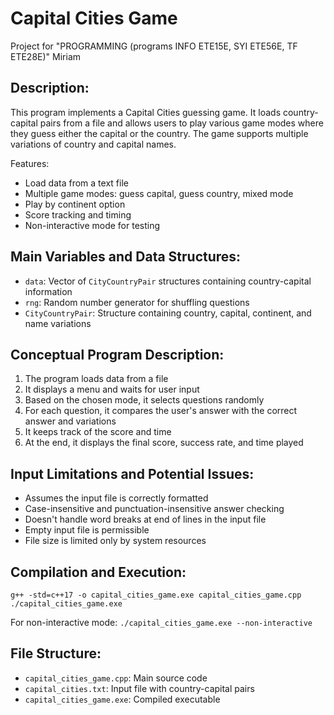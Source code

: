 # Capital Cities Game

Project for "PROGRAMMING (programs INFO ETE15E, SYI ETE56E, TF ETE28E)"
Miriam

## Description:
This program implements a Capital Cities guessing game. It loads country-capital pairs from a file and allows users to play various game modes where they guess either the capital or the country. The game supports multiple variations of country and capital names.

Features:
- Load data from a text file
- Multiple game modes: guess capital, guess country, mixed mode
- Play by continent option
- Score tracking and timing
- Non-interactive mode for testing

## Main Variables and Data Structures:
- `data`: Vector of `CityCountryPair` structures containing country-capital information
- `rng`: Random number generator for shuffling questions
- `CityCountryPair`: Structure containing country, capital, continent, and name variations

## Conceptual Program Description:
1. The program loads data from a file
2. It displays a menu and waits for user input
3. Based on the chosen mode, it selects questions randomly
4. For each question, it compares the user's answer with the correct answer and variations
5. It keeps track of the score and time
6. At the end, it displays the final score, success rate, and time played

## Input Limitations and Potential Issues:
- Assumes the input file is correctly formatted
- Case-insensitive and punctuation-insensitive answer checking
- Doesn't handle word breaks at end of lines in the input file
- Empty input file is permissible
- File size is limited only by system resources

## Compilation and Execution:
```
g++ -std=c++17 -o capital_cities_game.exe capital_cities_game.cpp
./capital_cities_game.exe
```
For non-interactive mode: `./capital_cities_game.exe --non-interactive`

## File Structure:
- `capital_cities_game.cpp`: Main source code
- `capital_cities.txt`: Input file with country-capital pairs
- `capital_cities_game.exe`: Compiled executable
